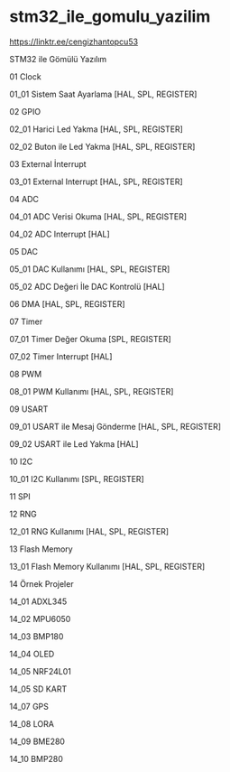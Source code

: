 # stm32_ile_gomulu_yazilim

https://linktr.ee/cengizhantopcu53

STM32 ile Gömülü Yazılım

01 Clock

01_01 Sistem Saat Ayarlama [HAL, SPL, REGISTER]

02 GPIO 

02_01 Harici Led Yakma [HAL, SPL, REGISTER]

02_02 Buton ile Led Yakma [HAL, SPL, REGISTER]

03 External İnterrupt

03_01 External Interrupt [HAL, SPL, REGISTER]

04 ADC 

04_01 ADC Verisi Okuma [HAL, SPL, REGISTER]

04_02 ADC Interrupt [HAL]

05 DAC 

05_01 DAC Kullanımı [HAL, SPL, REGISTER]

05_02 ADC Değeri İle DAC Kontrolü [HAL]

06 DMA [HAL, SPL, REGISTER]

07 Timer

07_01 Timer Değer Okuma [SPL, REGISTER]

07_02 Timer Interrupt [HAL]

08 PWM

08_01 PWM Kullanımı [HAL, SPL, REGISTER]

09 USART

09_01 USART ile Mesaj Gönderme [HAL, SPL, REGISTER]

09_02 USART ile Led Yakma [HAL]

10 I2C

10_01 I2C Kullanımı [SPL, REGISTER]

11 SPI 

12 RNG

12_01 RNG Kullanımı [HAL, SPL, REGISTER]

13 Flash Memory

13_01 Flash Memory Kullanımı [HAL, SPL, REGISTER]

14 Örnek Projeler

14_01 ADXL345 

14_02 MPU6050

14_03 BMP180 

14_04 OLED 

14_05 NRF24L01

14_05 SD KART

14_07 GPS

14_08 LORA

14_09 BME280 
 
14_10 BMP280 

